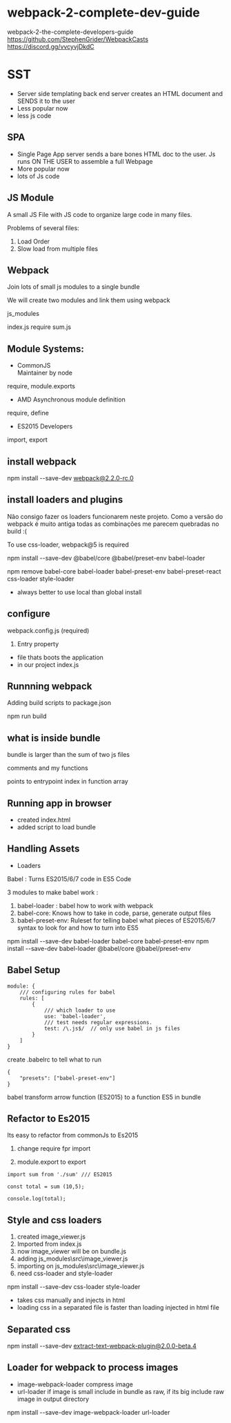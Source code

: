 # webpack-2-complete-dev-guide
webpack-2-the-complete-developers-guide
https://github.com/StephenGrider/WebpackCasts
https://discord.gg/vvcyvjDkdC


# SST 

- Server side templating back end server creates an HTML document and SENDS it to the user
- Less popular now 
- less js code 

## SPA 

- Single Page App server sends a bare bones HTML doc to the user. Js runs ON THE USER to assemble a full Webpage 
- More popular now 
- lots of Js code

## JS Module 

A small JS File with JS code to organize large code in many files. 

Problems of several files: 

1) Load Order 
2) Slow load from multiple files

## Webpack

Join lots of small js modules to a single bundle

We will create two modules and link them using webpack

js_modules

index.js require sum.js

## Module Systems: 

- CommonJS  
Maintainer by node 

require, module.exports

- AMD 
Asynchronous module definition 

require, define

- ES2015
Developers

import, export 

## install webpack

npm install --save-dev webpack@2.2.0-rc.0

## install loaders and plugins 

Não consigo fazer os loaders funcionarem neste projeto. Como a versão do webpack é muito antiga todas as combinações me parecem quebradas no build :( 

To use css-loader, webpack@5 is required

npm install --save-dev @babel/core @babel/preset-env babel-loader

npm remove babel-core babel-loader babel-preset-env babel-preset-react css-loader style-loader

- always better to use local than global install 

## configure 

webpack.config.js (required)

1) Entry property 

- file thats boots the application 
- in our project index.js


## Runnning webpack 

Adding build scripts to package.json

npm run build 

## what is inside bundle

bundle is larger than the sum of two js files 


comments and my functions 

points to entrypoint index in function array 

## Running app in browser 

- created index.html 
- added script to load bundle

## Handling Assets 

- Loaders 

Babel : Turns ES2015/6/7 code in ES5 Code 

3 modules to make babel work : 

1) babel-loader : babel how to work with webpack
2) babel-core: Knows how to take in code, parse, generate output files  
3) babel-preset-env: Ruleset for telling babel what pieces of ES2015/6/7 syntax to look for and how to turn into ES5

npm install --save-dev babel-loader babel-core babel-preset-env
npm install --save-dev  babel-loader @babel/core @babel/preset-env

## Babel Setup


```
module: {
    /// configuring rules for babel
    rules: [
        {
            /// which loader to use
            use: 'babel-loader',
            /// test needs regular expressions.
            test: /\.js$/  // only use babel in js files 
        }
    ]
}
```

create .babelrc to tell what to run 

```
{
    "presets": ["babel-preset-env"]
}
```
babel  transform arrow function (ES2015) to a function ES5 in bundle

## Refactor to Es2015

Its easy to refactor from commonJs to Es2015

1) change require fpr import 

2) module.export to export 

```
import sum from './sum' /// ES2015

const total = sum (10,5);

console.log(total);
```

## Style and css loaders 

1) created image_viewer.js
2) Imported from index.js 
3) now image_viewer will be on bundle.js
4) adding js_modules\src\image_viewer.js
5) importing on js_modules\src\image_viewer.js
6) need css-loader and style-loader 

npm install --save-dev css-loader style-loader 

- takes css manually and injects in html 
- loading css in a separated file is faster than loading injected in html file 

## Separated css  

npm install --save-dev extract-text-webpack-plugin@2.0.0-beta.4

## Loader for webpack to process images 

- image-webpack-loader compress image
- url-loader if image is small include in bundle as raw, if its big include raw image in output directory

npm install --save-dev image-webpack-loader url-loader

